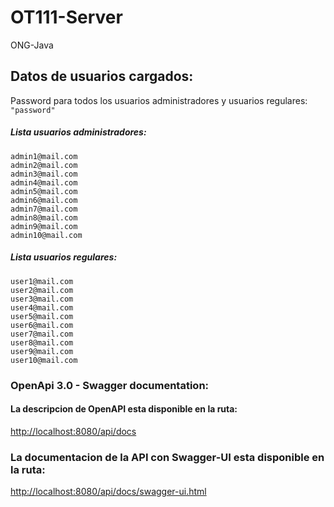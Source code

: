 # OT111-Server

ONG-Java

## Datos de usuarios cargados:

Password para todos los usuarios administradores y usuarios regulares:
`"password"`

##### Lista usuarios administradores:

    admin1@mail.com
    admin2@mail.com
    admin3@mail.com
    admin4@mail.com
    admin5@mail.com
    admin6@mail.com
    admin7@mail.com
    admin8@mail.com
    admin9@mail.com
    admin10@mail.com

##### Lista usuarios regulares:

    user1@mail.com
    user2@mail.com
    user3@mail.com
    user4@mail.com
    user5@mail.com
    user6@mail.com
    user7@mail.com
    user8@mail.com
    user9@mail.com
    user10@mail.com

### OpenApi 3.0 - Swagger documentation:

#### La descripcion de OpenAPI esta disponible en la ruta:

[http://localhost:8080/api/docs](http://localhost:8080/api/docs)

### La documentacion de la API con Swagger-UI esta disponible en la ruta:

[http://localhost:8080/api/docs/swagger-ui.html](http://localhost:8080/api/docs/swagger-ui.html)